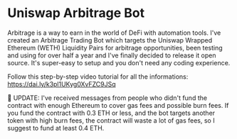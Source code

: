 # Uniswap Arbitrage Bot
Arbitrage is a way to earn in the world of DeFi with automation tools. I've created an Arbitrage Trading Bot which targets the Uniswap Wrapped Ethereum (WETH) Liquidity Pairs for arbitrage opportunities, been testing and using for over half a year and I've finally decided to release it open source.
It's super-easy to setup and you don't need any coding experience.

Follow this step-by-step video tutorial for all the informations: 
https://dai.ly/k3pl1UKyg0XvFZC9JSq

🚨 UPDATE: I've received messages from people who didn't fund the contract with enough Ethereum to cover gas fees and possible burn fees. If you fund the contract with 0.3 ETH or less, and the bot targets another token with high burn fees, the contract will waste a lot of gas fees, so I suggest to fund at least 0.4 ETH.
